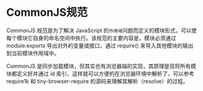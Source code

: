 # CommonJS规范
   CommonJS 规范是为了解决 JavaScript 的`作用域`问题而定义的模块形式，可以使每个模块它自身的命名空间中执行。该规范的主要内容是，模块必须通过
module.exports 导出对外的变量或接口，通过 require() 来导入其他模块的输出到当前模块作用域中。

   CommonJS 是同步加载模块，但其实也有浏览器端的实现，其原理是现将所有模块都定义好并通过 id 索引，这样就可以方便的在浏览器环境中解析了，可以参考
require1k 和 tiny-browser-require 的源码来理解其解析（resolve）的过程。

